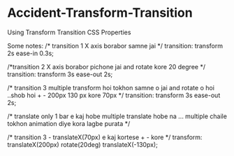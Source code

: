 # Accident-Transform-Transition
 Using Transform Transition CSS Properties 


Some notes: 
/* transition 1 X axis borabor samne jai */
transition: transform 2s ease-in 0.3s;
           
/*transition 2 X axis borabor pichone jai and rotate kore 20 degree */
transition: transform 3s ease-out 2s;
            
/* transition 3 multiple transform hoi tokhon samne o jai and rotate o hoi ..shob hoi + - 200px 130 px kore 70px */
transition: transform 3s ease-out 2s; 

/* translate only 1 bar e kaj hobe multiple translate hobe na ... multiple chaile tokhon animation diye kora lagbe purata  */

 /* transition 3 - translateX(70px) e kaj kortese + - kore  */
transform: translateX(200px) rotate(20deg) translateX(-130px);